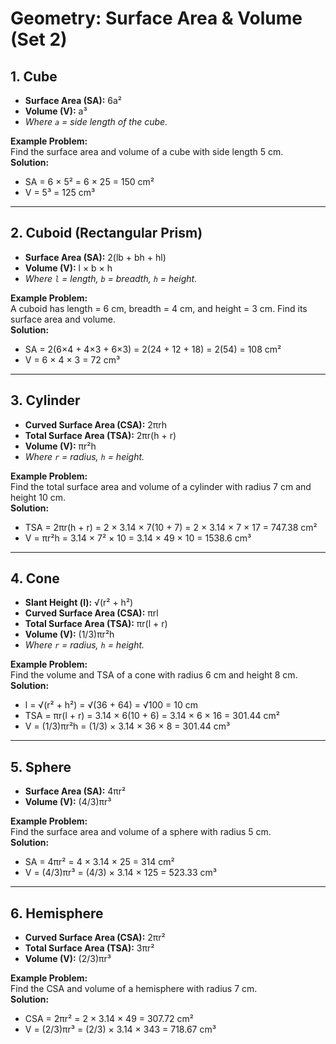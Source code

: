 # Geometry: Surface Area & Volume (Set 2)

## 1. Cube
- **Surface Area (SA):** 6a²  
- **Volume (V):** a³  
- *Where `a` = side length of the cube.*

**Example Problem:**  
Find the surface area and volume of a cube with side length 5 cm.  
**Solution:**  
- SA = 6 × 5² = 6 × 25 = 150 cm²  
- V = 5³ = 125 cm³  

---

## 2. Cuboid (Rectangular Prism)
- **Surface Area (SA):** 2(lb + bh + hl)  
- **Volume (V):** l × b × h  
- *Where `l` = length, `b` = breadth, `h` = height.*

**Example Problem:**  
A cuboid has length = 6 cm, breadth = 4 cm, and height = 3 cm. Find its surface area and volume.  
**Solution:**  
- SA = 2(6×4 + 4×3 + 6×3) = 2(24 + 12 + 18) = 2(54) = 108 cm²  
- V = 6 × 4 × 3 = 72 cm³  

---

## 3. Cylinder
- **Curved Surface Area (CSA):** 2πrh  
- **Total Surface Area (TSA):** 2πr(h + r)  
- **Volume (V):** πr²h  
- *Where `r` = radius, `h` = height.*

**Example Problem:**  
Find the total surface area and volume of a cylinder with radius 7 cm and height 10 cm.  
**Solution:**  
- TSA = 2πr(h + r) = 2 × 3.14 × 7(10 + 7) = 2 × 3.14 × 7 × 17 = 747.38 cm²  
- V = πr²h = 3.14 × 7² × 10 = 3.14 × 49 × 10 = 1538.6 cm³  

---

## 4. Cone
- **Slant Height (l):** √(r² + h²)  
- **Curved Surface Area (CSA):** πrl  
- **Total Surface Area (TSA):** πr(l + r)  
- **Volume (V):** (1/3)πr²h  
- *Where `r` = radius, `h` = height.*

**Example Problem:**  
Find the volume and TSA of a cone with radius 6 cm and height 8 cm.  
**Solution:**  
- l = √(r² + h²) = √(36 + 64) = √100 = 10 cm  
- TSA = πr(l + r) = 3.14 × 6(10 + 6) = 3.14 × 6 × 16 = 301.44 cm²  
- V = (1/3)πr²h = (1/3) × 3.14 × 36 × 8 = 301.44 cm³  

---

## 5. Sphere
- **Surface Area (SA):** 4πr²  
- **Volume (V):** (4/3)πr³  

**Example Problem:**  
Find the surface area and volume of a sphere with radius 5 cm.  
**Solution:**  
- SA = 4πr² = 4 × 3.14 × 25 = 314 cm²  
- V = (4/3)πr³ = (4/3) × 3.14 × 125 = 523.33 cm³  

---

## 6. Hemisphere
- **Curved Surface Area (CSA):** 2πr²  
- **Total Surface Area (TSA):** 3πr²  
- **Volume (V):** (2/3)πr³  

**Example Problem:**  
Find the CSA and volume of a hemisphere with radius 7 cm.  
**Solution:**  
- CSA = 2πr² = 2 × 3.14 × 49 = 307.72 cm²  
- V = (2/3)πr³ = (2/3) × 3.14 × 343 = 718.67 cm³  
